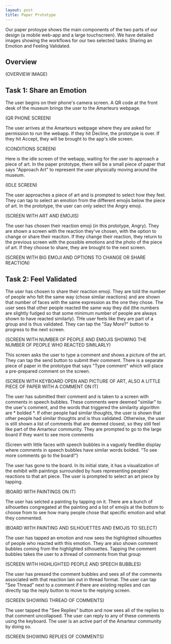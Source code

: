 ```yaml
---
layout: post
title: Paper Prototype
---
```


Our paper protoype shows the main components of the two parts of our design (a mobile web-app and a large touchscreen). We have detailed images showing the workflows for our two selected tasks: Sharing an Emotion and Feeling Validated.

## Overview


(OVERVIEW IMAGE)


## Task 1: Share an Emotion



The user begins on their phone's camera screen. A QR code at the front desk of the museum brings the user to the Amarteurs webpage.

(QR PHONE SCREEN)



The user arrives at the Amarteurs webpage where they are asked for permission to run the webapp. If they hit Decline, the prototype is over. If they hit Accept, they will be brought to the app's idle screen.

(CONDITIONS SCREEN)


Here is the idle screen of the webapp, waiting for the user to approach a piece of art. In the paper prototype, there will be a small piece of paper that says "Approach Art" to represent the user physically moving around the museum.


(IDLE SCREEN)


The user approaches a piece of art and is prompted to select how they feel. They can tap to select an emotion from the different emojis below the piece of art. In the prototype, the user can only select the Angry emoji.


(SCREEN WITH ART AND EMOJIS)


The user has chosen their reaction emoji (in this prototype, Angry). They are shown a screen with the reaction they've chosen, with the option to change or share their reaciton. If they change their reaction, they return to the previous screen with the possible emotions and the photo of the piece of art. If they choose to share, they are brought to the next screen.


(SCREEN WITH BIG EMOJI AND OPTIONS TO CHANGE OR SHARE REACTION)



## Task 2: Feel Validated


The user has chosen to share their reaction emoji. They are told the number of people who felt the same way (chose similar reactions) and are shown that number of faces with the same expression as the one they chose. The user sees that other people reacted the same way they did (the numbers are slightly fudged so that some minimum number of people are always shown to have reacted similarly). THe user feels like they are part of a group and is thus validated. They can tap the "Say More?" button to progress to the next screen.


(SCREEN WITH NUMBER OF PEOPLE AND EMOJIS SHOWING THE NUMBER OF PEOPLE WHO REACTED SIMILARLY)


This screen asks the user to type a comment and shows a picture of the art. They can tap the send button to submit their comment. There is a separate piece of paper in the prototype that says "Type comment" which will place a pre-prepared comment on the screen.


(SCREEN WITH KEYBOARD OPEN AND PICTURE OF ART, ALSO A LITTLE PIECE OF PAPER WITH A COMMENT ON IT)


The user has submitted their comment and is taken to a screen with comments in speech bubbles. These comments were deemed "similar" to the user's comment, and the words that triggered the similarity algorithm are * bolded *. If other people had similar thoughts, the user is shown that other people had similar thoughts and is thus validated. Otherwise, the user is still shown a list of comments that are deemed closest, so they still feel like part of the Amarteur community. They are prompted to go to the large board if they want to see more comments


(Screen with little faces with speech bubbles in a vaguely feedlike display where comments in speech bubbles have similar words bolded. “To see more comments go to the board!”)


The user has gone to the board. In its initial state, it has a visualization of the exhibit with paintings surrounded by hues representing peoples' reactions to that art piece. The user is prompted to select an art piece by tapping.

(BOARD WITH PAINTINGS ON IT)


The user has selcted a painting by tapping on it. There are a bunch of silhouettes congregated at the painting and a list of emojis at the bottom to choose from to see how many people chose that specific emotion and what they commented.


(BOARD WITH PAINTING AND SILHOUETTES AND EMOJIS TO SELECT)


The user has tapped an emotion and now sees the highlighted silhouettes of people who reacted with this emotion. They are also shown comment bubbles coming from the highlighted silhouettes. Tapping the comment bubbles takes the user to a thread of comments from that group


(SCREEN WITH HIGHLIGHTED PEOPLE AND SPEECH BUBBLES)


The user has pressed the comment bubbles and sees all of the comments associated with that reaction lain out in thread format. The user can tap "See Thread" next to a comment if there are existing replies and can directly tap the reply button to move to the replying screen.


(SCREEN SHOWING THREAD OF COMMENTS)


The user tapped the "See Replies" button and now sees all of the replies to that comment uncollapsed. The user can reply to any of these comments using the keyboard. The user is an active part of the Amarteur community by doing so.


(SCREEN SHOWING REPLIES OF COMMENTS)
